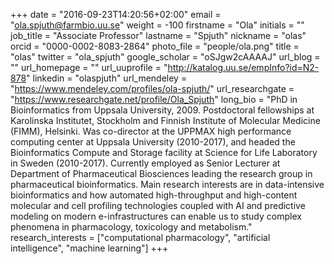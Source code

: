 +++
date = "2016-09-23T14:20:56+02:00"
email = "ola.spjuth@farmbio.uu.se"
weight = -100
firstname = "Ola"
initials = ""
job_title = "Associate Professor"
lastname = "Spjuth"
nickname = "olas"
orcid = "0000-0002-8083-2864"
photo_file = "people/ola.png"
title = "olas"
twitter = "ola_spjuth"
google_scholar = "oSJgw2cAAAAJ"
url_blog = ""
url_homepage = ""
url_uuprofile = "http://katalog.uu.se/empInfo?id=N2-878"
linkedin = "olaspjuth"
url_mendeley = "https://www.mendeley.com/profiles/ola-spjuth/"
url_researchgate = "https://www.researchgate.net/profile/Ola_Spjuth"
long_bio = "PhD in Bioinformatics from Uppsala University, 2009. Postdoctoral fellowships at Karolinska Institutet, Stockholm and Finnish Institute of Molecular Medicine (FIMM), Helsinki. Was co-director at the UPPMAX high performance computing center at Uppsala University (2010-2017), and headed the Bioinformatics Compute and Storage facility at Science for Life Laboratory in Sweden (2010-2017). Currently employed as Senior Lecturer at Department of Pharmaceutical Biosciences leading the research group in pharmaceutical bioinformatics. Main research interests are in data-intensive bioinformatics and how automated high-throughput and high-content molecular and cell profiling technologies coupled with AI and predictive modeling on modern e-infrastructures can enable us to study complex phenomena in pharmacology, toxicology and metabolism."
research_interests = ["computational pharmacology", "artificial intelligence", "machine learning"]
+++

